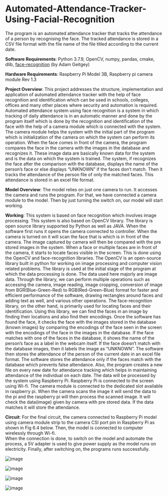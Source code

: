 # Automated-Attendance-Tracker-Using-Facial-Recognition
The program is an automated attendance tracker that tracks the attendance of a person by recognising the face. The tracked attendance is stored in a CSV file format with the file name of the file titled according to the current date.

**Software Requirements**: Python 3.7.9, OpenCV, numpy, pandas, cmake, dlib, [face-recognition](https://pypi.org/project/face-recognition/) (by Adam Geitgey)

**Hardware Requirements**: Raspberry Pi Model 3B, Raspberry pi camera module Rev 1.3 

 

**Project Overview**:
This project addresses the structure, implementation and application of automated attendance tracker with the help of face recognition and identification which can be used in schools, colleges, offices and many other places where security and automation is required. Automated attendance system using face recognition is a system in which tracking of daily attendance is in an automatic manner and done by the program itself which is done by the recognition and identification of the face with the help of a camera module which is connected with the system. The camera module helps the system with the initial part of the program which is initialization of the camera on which the system can perform its operation. When the face comes in front of the camera, the program compares the face in the camera with the images in the database and recognizes it. These image data are basically known data for the system and is the data on which the system is trained. The system, if recognizes the face after the comparison with the database, displays the name of the person’s face or else displays “UNKNOWN” if the faces don’t match. Then it tracks the attendance of the person file of only the matched faces. This attendance is stored in an excel file format.

**Model Overview**:
The model relies on just one camera to run. It accesses the camera and runs the program. For that, we have connected a camera module to the model. Then by just turning the switch on, our model will start working.

**Working**:
This system is based on face recognition which involves image processing. This system is also based on OpenCV library.  The library is open source library supported by Python as well as JAVA. When the software first runs it opens the camera connected to controller. When the camera is turned on it will scan the face that is which is in front of the camera. The image captured by camera will then be compared with the pre stored images in the system. When a face or multiple faces are in front of the camera, it starts to locate faces visible in the screen. This is done using the OpenCV and face-recognition libraries. The OpenCV is an open-source library built in python for working on image processing and computer vision related problems. The library is used at the initial stage of the program at which the data processing is done. The data used here majorly are image data. Through the library, we can perform multiple operations such as accessing the camera, image reading, image cropping, conversion of image from BGR(Blue-Green-Red) to RGB(Red-Green-Blue) format for faster and efficient performance of the software, drawing rectangles around faces and adding text as well, and various other operations. The face-recognition library, on the other hand, is primarily used for locating faces and their identification. Using this library, we can find the faces in an image by finding their locations and also find their encodings. Once the software has found the face, it checks the face with the images stored in the database (known images) by comparing the encodings of the face seen in the screen with the encodings of the face in the images in the database. If the face matches with one of the faces in the database, it shows the name of the person’s face as a label in the webcam itself. If the face doesn’t match with the database images, then it labels the image as “UNKNOWN”. The software then stores the attendance of the person of the current date in an excel file format. The software stores the attendance only if the faces match with the database which prevents false attendance. Also, the program creates a new file on every new date for attendance tracking which helps in maintaining attendance of the individual on each date. The data will be processed by the system using Raspberry Pi. Raspberry Pi is connected to the screen using Wi-fi. The camera module is connected to the dedicated slot available in raspberry pi. When the camera scans the image it will send the data to the pi and the raspberry pi will then process the scanned image. It will check the data(image) given by camera with pre stored data. If the data matches it will store the attendance.

**Circuit**:
For the final circuit, the camera connected to Raspberry Pi model using camera module strip to the camera CSI port pin in Raspberry Pi as shown in Fig 6.4 below. Then, the model is connected to computer wirelessly through Wi-fi.  
When the connection is done, to switch on the model and automate the process, a 5V adapter is used to give power supply as the model runs on electricity. Finally, after switching on, the programs runs successfully.

 
 
![image](https://user-images.githubusercontent.com/58943665/125160171-29a72d80-e199-11eb-9e51-6791ff88d873.png)


![image](https://user-images.githubusercontent.com/58943665/125160227-6e32c900-e199-11eb-8840-8707197b7852.png)

![image](https://user-images.githubusercontent.com/58943665/125160243-7c80e500-e199-11eb-9fb2-9a6be4a1749e.png)

![image](https://user-images.githubusercontent.com/58943665/125160252-83a7f300-e199-11eb-9a2e-eb34c65e8f0c.png)


